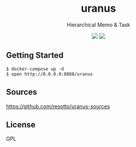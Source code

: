 <h1 align="center">uranus</h1>
<p align="center">
  Hierarchical Memo & Task
</p>

<p align="center">
  <img src="https://raw.github.com/wiki/resotto/uranus/gif/uranus_memo.mov.gif">
  <img src="https://raw.github.com/wiki/resotto/uranus/gif/uranus_task.mov.gif">
</p>

## Getting Started
```
$ docker-compose up -d
$ open http://0.0.0.0:8888/uranus
```

## Sources
https://github.com/resotto/uranus-sources

## License
GPL


